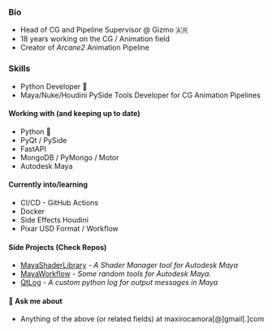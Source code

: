 ### Bio
+ Head of CG and Pipeline Supervisor @ Gizmo :argentina:
+ 18 years working on the CG / Animation field
+ Creator of *Arcane2* Animation Pipeline

### Skills
+ Python Developer :snake:
+ Maya/Nuke/Houdini PySide Tools Developer for CG Animation Pipelines

#### Working with (and keeping up to date)
+ Python :snake:
+ PyQt / PySide
+ FastAPI
+ MongoDB / PyMongo / Motor
+ Autodesk Maya

#### Currently into/learning
+ CI/CD - GitHub Actions
+ Docker
+ Side Effects Houdini
+ Pixar USD Format / Workflow

#### Side Projects (Check Repos)
+ [MayaShaderLibrary](https://github.com/MaxRocamora/MayaShaderLibrary) - *A Shader Manager tool for Autodesk Maya*
+ [MayaWorkflow](https://github.com/MaxRocamora/MayaWorkflow) - *Some random tools for Autodesk Maya.*
+ [QtLog](https://github.com/MaxRocamora/QtLog) - *A custom python log for output messages in Maya*

#### 💬 Ask me about
+ Anything of the above (or related fields) at maxirocamora[@]gmail[.]com
